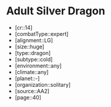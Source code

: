 
# Adult Silver Dragon

- [cr::14]
- [combatType::expert]
- [alignment::LG]
- [size::huge]
- [type::dragon]
- [subtype::cold]
- [environment::any]
- [climate::any]
- [planet::-]
- [organization::solitary]
- [source::AA2]
- [page::40]
